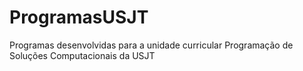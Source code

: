 # ProgramasUSJT
Programas desenvolvidas para a unidade curricular Programação de Soluções Computacionais da USJT
